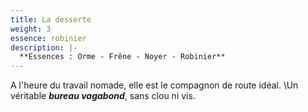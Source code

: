 ```yaml
---
title: La desserte
weight: 3
essence: robinier
description: |-
  **Essences : Orme - Frêne - Noyer - Robinier**
---
```


A l'heure du travail nomade, elle est le compagnon de route idéal. 
\Un véritable ***bureau vagabond***, sans clou ni vis.
